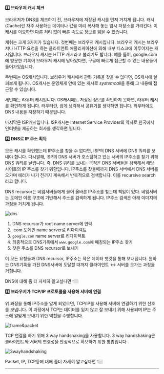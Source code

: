 **1️⃣ 브라우저 캐시 체크**

브라우저가 DNS를 체크하기 전, 브라우저에 저장된 캐시를 먼저 거치게 됩니다. 캐시(Cache)란 자주 사용하는 데이터나 값을 미리 복사해 놓는 임시 저장소를 가리킨다. 이 캐시를 이요하면 다른 처리 없이 빠른 속도로 정보를 읽을 수 있습니다.

캐쉬는 크게 3가지가 있습니다. 첫번째는 브라우저 캐시입니다. 브라우저 캐시는 브라우저나 HTTP 요청을 하는 클라이언트 애플리케이션에 의해 내부 디스크에 이루어지는 캐시입니다. 브라우저 캐시는 HTTP 캐시라고 불리기도 합니다. 예를 들어, google.com에 방문한 기록이 브라우저 캐시에 남아있다면, 구글에 빠르게 접근할 수 있는 내용들이 들어가있습니다.

두번째는 OS캐시입니다. 브라우저 캐시에서 관련 기록을 찾을 수 없다면, OS캐시에 살펴보게 됩니다. OS캐시는 운영체제 안에 있는 캐시로 *systemcall*을 통해 그 내용에 접근할 수 있습니다.

세번째는 라우터 캐시입니다. OS캐시에도 저장된 정보를 확인하지 못하면, 라우터 캐시를 확인하게 됩니다. 라우터란, 쉽게 생각해서 공유기를 생각하면 됩니다. 라우터에도 DNS 내용을 저장하기 때문입니다.

마지막은 ISP캐시입니다. ISP캐시는 Internet Service Provider의 약자로 한국에서 인터넷을 제공하는 회사를 생각하면 됩니다.

**2️⃣ DNS로 IP 주소 획득**

모든 캐시를 확인했는데 IP주소를 찾을 수 없다면, ISP의 DNS 서버에 DNS 쿼리를 보내야 합니다. 다시말해, ISP의 DNS 서버가 호스팅하고 있는 서버의 IP주소를 찾기 위해 DNS 쿼리를 날립니다. 즉, DNS 쿼리를 보내는 목적은 DNS 서버들을 검색해서 해당 사이트의 IP 주소를 찾기 위함입니다. IP주소를 찾을때까지 DNS 서버에서 DNS 서버를 오가며 에러가 나기 전까지 계속해서 반복적으로 검색합니다. 이를 recursive search라고 합니다.

DNS recursor는 네임서버들에게 물어 올바른 IP주소를 찾는데 책임이 있다. 네임서버는 도메인 이름 구조에 기반해서 주소를 검색하게 됩니다. IP주소 검색은 아래 이미지의 과정을 거치게 됩니다.

![dns](https://github.com/user-attachments/assets/64e20910-5eaa-4016-b765-ffa614095e88)

1. DNS recursor가 root name server에 연락
2. .com 도메인 name server로 리다이렉트
3. `google.com` name server로 리다이렉트
4. 최종적으로 DNS기록에서 `www.google.com`에 매칭되는 IP주소 찾기
5. 찾은 주소를 DNS recursor로 보내기

이 모든 요청들과 DNS recursor, IP주소는 작은 데이터 팻킷을 통해 보내집니다. 원하는 DNS기록을 가진 DNS서버에 도달할 때까지 클라이언트 ↔︎ 서버를 오가는 과정을 거칩니다.

DNS에 대해 좀 더 자세히 알고싶다면 👇🏼

[](https://jay-h-blog.vercel.app/posts/WebCS/internet-network-dns)

**3️⃣ 브라우저가 TCP/IP 프로토콜을 사용해 서버에 연결**

위 과정을 통해 IP주소를 알게 되었으면, TCP/IP를 사용해 서버에 연결하기 위한 신호를 보냅니다. 이 과정에서 TCP는 데이터를 잃지 않고 잘 보내기 위해 사용되며 IP는 주소에 알맞게 보내기 위한 역할을 수행합니다.

![frame&packet](https://github.com/user-attachments/assets/b3e34e58-49c9-4528-b171-0f2048b557d0)

TCP 연결을 하기 위해 3 way handshaking을 사용합니다. 3 way handshaking은 클라이언트와 서버의 연결성을 안정적으로 확보하기 위한 방법입니다.

![3wayhandshaking](https://github.com/user-attachments/assets/828a0556-005a-46fa-ad6c-c92e3b586caf)

Packet, IP, TCP등에 대해 좀더 자세히 알고싶다면 👇🏼

[](https://jay-h-blog.vercel.app/posts/WebCS/internet-network-ip)

[](https://jay-h-blog.vercel.app/posts/WebCS/internet-network-tcp)

[](https://jay-h-blog.vercel.app/posts/WebCS/internet-network-port)

---

[](https://brunch.co.kr/@seungjoonlernnx/100)

[](https://velog.io/@eassy/www.google.com%EC%9D%84-%EC%A3%BC%EC%86%8C%EC%B0%BD%EC%97%90%EC%84%9C-%EC%9E%85%EB%A0%A5%ED%95%98%EB%A9%B4-%EC%9D%BC%EC%96%B4%EB%82%98%EB%8A%94-%EC%9D%BC)

